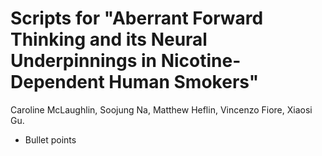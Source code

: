 # Scripts for "Aberrant Forward Thinking and its Neural Underpinnings in Nicotine-Dependent Human Smokers" #

Caroline McLaughlin, Soojung Na, Matthew Heflin, Vincenzo Fiore, Xiaosi Gu. 

* Bullet points 

